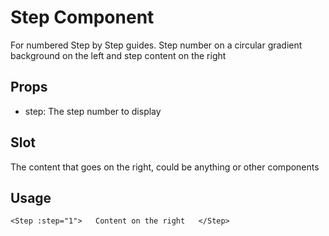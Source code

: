 # Step Component

For numbered Step by Step guides. Step number on a circular gradient background on the left and step content on the right

## Props

- step: The step number to display

## Slot

The content that goes on the right, could be anything or other components

## Usage

```
<Step :step="1">   Content on the right   </Step>
```
